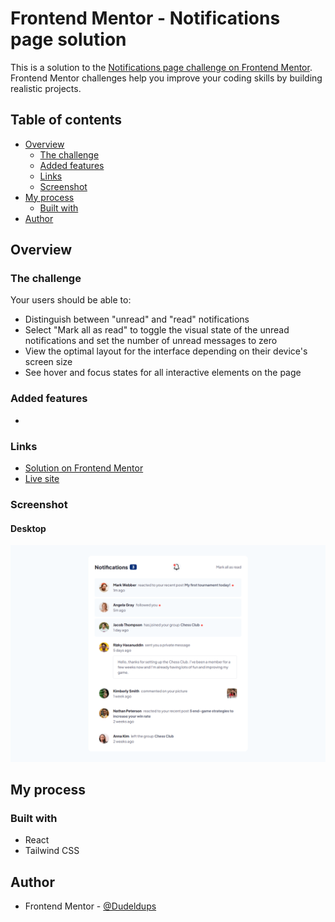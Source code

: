 # Frontend Mentor - Notifications page solution

This is a solution to the [Notifications page challenge on Frontend Mentor](https://www.frontendmentor.io/challenges/notifications-page-DqK5QAmKbC). Frontend Mentor challenges help you improve your coding skills by building realistic projects.

## Table of contents

- [Overview](#overview)
  - [The challenge](#the-challenge)
  - [Added features](#added-features)
  - [Links](#links)
  - [Screenshot](#screenshot)
- [My process](#my-process)
  - [Built with](#built-with)
- [Author](#author)

## Overview

### The challenge

Your users should be able to:

- Distinguish between "unread" and "read" notifications
- Select "Mark all as read" to toggle the visual state of the unread notifications and set the number of unread messages to zero
- View the optimal layout for the interface depending on their device's screen size
- See hover and focus states for all interactive elements on the page

### Added features

-

### Links

- [Solution on Frontend Mentor]()
- [Live site](https://fm-notifications-page-9000.netlify.app/)

### Screenshot

#### Desktop

![Solution](https://github.com/Dudeldups/FM-notifications-page/blob/main/screenshots/solution-desktop.png)

## My process

### Built with

- React
- Tailwind CSS

## Author

- Frontend Mentor - [@Dudeldups](https://www.frontendmentor.io/profile/Dudeldups)

